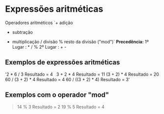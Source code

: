 # Expressões aritméticas
Operadores aritméticos
`+ adição
- subtração
* multiplicação
/ divisão
% resto da divisão ("mod")`
**Precedência:** 1º Lugar : * / %
                 2º Lugar : + -
  
## Exemplos de expressões aritméticas
'2 * 6 / 3 Resultado = 4 
&nbsp; 3 + 2 * 4 Resultado = 11
(3 + 2) * 4 Resultado = 20
60 / (3 + 2) * 4 Resultado = 4
60 / ((3 + 2) * 4) Resultado = 3'

## Exemplos com o operador "mod"
> 14 % 3 Resultado = 2
> 19 % 5 Resultado = 4
